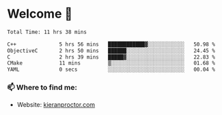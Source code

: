 # Welcome 🦘

<!--START_SECTION:waka-->

```txt
Total Time: 11 hrs 38 mins

C++              5 hrs 56 mins   ████████████▓░░░░░░░░░░░░   50.98 %
ObjectiveC       2 hrs 50 mins   ██████░░░░░░░░░░░░░░░░░░░   24.45 %
C                2 hrs 39 mins   █████▓░░░░░░░░░░░░░░░░░░░   22.83 %
CMake            11 mins         ▒░░░░░░░░░░░░░░░░░░░░░░░░   01.68 %
YAML             0 secs          ░░░░░░░░░░░░░░░░░░░░░░░░░   00.04 %
```

<!--END_SECTION:waka-->

### 📫 Where to find me:

-   Website: [kieranproctor.com](https://kieranproctor.com/)
